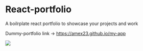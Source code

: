 # React-portfolio

A boilrplate react portfolio to showcase your projects and work


Dummy-portfolio link -> https://amex23.github.io/my-app

![](test.gif)
